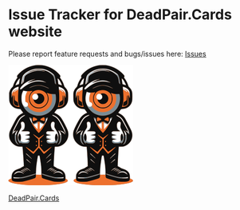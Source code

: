 # Issue Tracker for DeadPair.Cards website

Please report feature requests and bugs/issues here: [Issues](https://github.com/bluedreamer/deadpair.cards/issues)

![Logo](/logo.png)

[DeadPair.Cards](https://deadpair.cards/?s=github)




